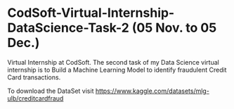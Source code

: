 # CodSoft-Virtual-Internship-DataScience-Task-2 (05 Nov. to 05 Dec.)
Virtual Internship at CodSoft. The second task of my Data Science virtual internship is to Build a Machine Learning Model to identify fraudulent Credit Card transactions.

To download the DataSet visit https://www.kaggle.com/datasets/mlg-ulb/creditcardfraud
